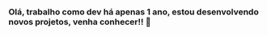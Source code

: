 ### Olá, trabalho como dev há apenas 1 ano, estou desenvolvendo novos projetos, venha conhecer!! 👋

